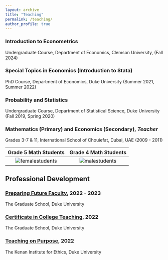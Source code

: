 ```yaml
---
layout: archive
title: "Teaching"
permalink: /teaching/
author_profile: true
---
```


### Introduction to Econometrics
Undergraduate Course, Department of Economics, Clemson University, (Fall 2024)

### Special Topics in Economics (Introduction to Stata)
PhD Course, Department of Economics, Duke University (Summer 2021, Summer 2022)

### Probability and Statistics
Undergraduate Course, Department of Statistical Science, Duke University (Fall 2019, Spring 2020)

### Mathematics (Primary) and Economics (Secondary), *Teacher*
Grades 3-7 & 11, International School of Chouiefat, Dubai, UAE (2009 - 2011)

Grade 5 Math Students  |  Grade 4 Math Students
:-------------------------:|:-------------------------:
![femalestudents](https://adamsoliman.github.io/assets/Dubai007.JPG)  |  ![malestudents](https://adamsoliman.github.io/assets/Dubai008.JPG)

## Professional Development

### [Preparing Future Faculty](https://gradschool.duke.edu/professional-development/programs/preparing-future-faculty), 2022 - 2023
The Graduate School, Duke University

### [Certificate in College Teaching](https://gradschool.duke.edu/professional-development/programs/certificate-college-teaching), 2022
The Graduate School, Duke University

### [Teaching on Purpose](https://kenan.ethics.duke.edu/teaching-on-purpose/), 2022
The Kenan Institute for Ethics, Duke University
